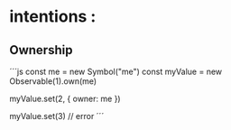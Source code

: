 # intentions :

## Ownership

´´´js
const me = new Symbol("me")
const myValue = new Observable(1).own(me)

myValue.set(2, { owner: me })

myValue.set(3) // error
´´´

